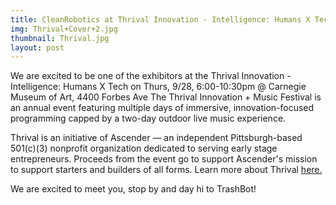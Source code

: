 ```yaml
---
title: CleanRobotics at Thrival Innovation - Intelligence: Humans X Tech
img: Thrival+Cover+2.jpg
thumbnail: Thrival.jpg
layout: post
---
```

We are excited to be one of the exhibitors at the Thrival Innovation - Intelligence: Humans X Tech on Thurs, 9/28, 6:00-10:30pm @ Carnegie Museum of Art, 4400 Forbes Ave
The Thrival Innovation + Music Festival is an annual event featuring multiple days of immersive, innovation-focused programming capped by a two-day outdoor live music experience.

Thrival is an initiative of Ascender — an independent Pittsburgh-based 501(c)(3) nonprofit organization dedicated to serving early stage entrepreneurs. Proceeds from the event go to support Ascender's mission to support starters and builders of all forms.
Learn more about Thrival [here.](http://www.thrivalfestival.com/2017-programs-schedule/)

We are excited to meet you, stop by and day hi to TrashBot!
